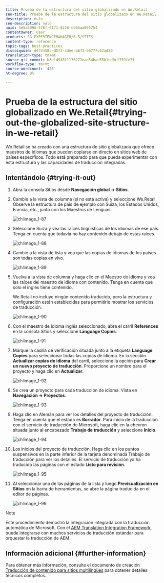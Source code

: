 ```yaml
---
title: Prueba de la estructura del sitio globalizado en We.Retail
seo-title: Prueba de la estructura del sitio globalizado en We.Retail
description: nulo
seo-description: nulo
uuid: 5e5a809d-578f-4171-8226-cb65aa995754
contentOwner: User
products: SG_EXPERIENCEMANAGER/6.5/SITES
content-type: reference
topic-tags: best-practices
discoiquuid: d674458c-d5f3-4dee-a673-b0777c02ad30
translation-type: tm+mt
source-git-commit: b3e1493811176271ead54bae55b1cd0cf759fe71
workflow-type: tm+mt
source-wordcount: '423'
ht-degree: 0%

---
```



# Prueba de la estructura del sitio globalizado en We.Retail{#trying-out-the-globalized-site-structure-in-we-retail}

We.Retail se ha creado con una estructura de sitio globalizada que ofrece maestros de idiomas que pueden copiarse en directo en sitios web de países específicos. Todo está preparado para que pueda experimentar con esta estructura y las capacidades de traducción integradas.

## Intentándolo {#trying-it-out}

1. Abra la consola Sitios desde **Navegación global -> Sitios**.
1. Cambie a la vista de columna (si no está activa) y seleccione We.Retail. Observe la estructura de país de ejemplo con Suiza, los Estados Unidos, Francia, etc., junto con los Maestros de Lenguas.

   ![chlimage_1-87](assets/chlimage_1-87a.png)

1. Seleccione Suiza y vea las raíces lingüísticas de los idiomas de ese país. Tenga en cuenta que todavía no hay contenido debajo de estas raíces.

   ![chlimage_1-88](assets/chlimage_1-88a.png)

1. Cambie a la vista de lista y vea que las copias de idiomas de los países son todas copias en vivo.

   ![chlimage_1-89](assets/chlimage_1-89a.png)

1. Vuelva a la vista de columna y haga clic en el Maestro de idioma y vea las raíces del maestro de idioma con contenido. Tenga en cuenta que solo el inglés tiene contenido.

   We.Retail no incluye ningún contenido traducido, pero la estructura y configuración están establecidas para permitirle mostrar los servicios de traducción.

   ![chlimage_1-90](assets/chlimage_1-90a.png)

1. Con el maestro de idioma inglés seleccionado, abra el carril **References** en la consola Sitios y seleccione **Language Copies**.

   ![chlimage_1-91](assets/chlimage_1-91.png)

1. Marque la casilla de verificación situada junto a la etiqueta **Language Copies** para seleccionar todas las copias de idioma. En la sección **Actualizar copias de idioma** del carril, seleccione la opción para **Crear un nuevo proyecto de traducción**. Proporcione un nombre para el proyecto y haga clic en **Actualizar**.

   ![chlimage_1-92](assets/chlimage_1-92.png)

1. Se crea un proyecto para cada traducción de idioma. Vista en **Navegación -> Proyectos**.

   ![chlimage_1-93](assets/chlimage_1-93.png)

1. Haga clic en Alemán para ver los detalles del proyecto de traducción. Tenga en cuenta que el estado es **Borrador**. Para inicio de la traducción con el servicio de traducción de Microsoft, haga clic en la chevron situada junto al encabezado **Trabajo de traducción** y seleccione **Inicio**.

   ![chlimage_1-94](assets/chlimage_1-94.png)

1. Los inicios del proyecto de traducción. Haga clic en los puntos suspensivos en la parte inferior de la tarjeta denominada Trabajo de traducción para ver los detalles. El servicio de traducción ya ha traducido las páginas con el estado **Listo para revisión**.

   ![chlimage_1-95](assets/chlimage_1-95.png)

1. Al seleccionar una de las páginas de la lista y luego **Previsualización en Sitios** en la barra de herramientas, se abre la página traducida en el editor de páginas.

   ![chlimage_1-96](assets/chlimage_1-96.png)

>[!NOTE]
>
>Este procedimiento demostró la integración integrada con la traducción automática de Microsoft. Con el [AEM Translation Integration Framework](/help/sites-administering/translation.md), puede integrarse con muchos servicios de traducción estándar para orquestar la traducción de AEM.

## Información adicional {#further-information}

Para obtener más información, consulte el documento de creación [Traducción de contenido para sitios multilingües](/help/sites-administering/translation.md) para obtener detalles técnicos completos.
